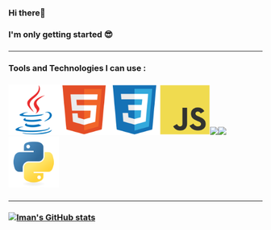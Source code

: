 ### Hi there👋
### I'm only getting started 😎
### <hr>
### Tools and Technologies I can use :
### <img src="https://raw.githubusercontent.com/devicons/devicon/master/icons/java/java-original.svg" width="100em"><img src="https://raw.githubusercontent.com/devicons/devicon/master/icons/html5/html5-original.svg" width="100em"><img src="https://raw.githubusercontent.com/devicons/devicon/master/icons/css3/css3-original.svg" width="100em"><img src="https://raw.githubusercontent.com/devicons/devicon/master/icons/javascript/javascript-original.svg" width="100em"><img src="https://github.com/sahilsingh2402/sahilsingh2402/raw/main/files_ss2402/cpp.svg" width="100em"><img src="https://github.com/sahilsingh2402/sahilsingh2402/raw/main/files_ss2402/c-original.svg" width="100em"><img src="https://raw.githubusercontent.com/devicons/devicon/master/icons/python/python-original.svg" width="100em">
### <hr>
### [![Iman's GitHub stats](https://github-readme-stats.vercel.app/api?username=Iman-Kalyan-Majumder)](https://github.com/Iman-Kalyan-Majumder/github-readme-stats)  
<!--
**Iman-Kalyan-Majumder/Iman-Kalyan-Majumder** is a ✨ _special_ ✨ repository because its `README.md` (this file) appears on your GitHub profile.

Here are some ideas to get you started:

- 🔭 I’m currently working on ...
- 🌱 I’m currently learning ...
- 👯 I’m looking to collaborate on ...
- 🤔 I’m looking for help with ...
- 💬 Ask me about ...
- 📫 How to reach me: ...
- 😄 Pronouns: ...
- ⚡ Fun fact: ...
-->
